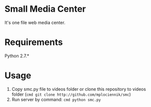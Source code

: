 # Small Media Center

It's one file web media center.

# Requirements
Python 2.7.\*

# Usage

1. Copy smc.py file to videos folder or clone this repository to videos folder (```cmd git clone http://github.com/mplociennik/smc```)
2. Run server by command: ```cmd python smc.py ```
